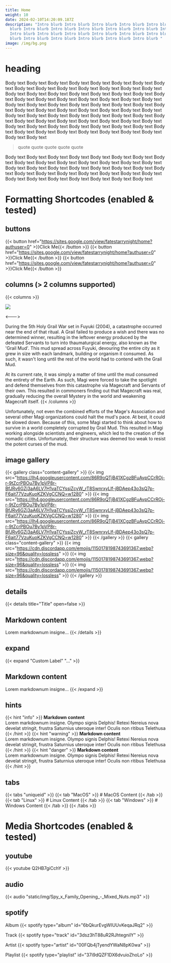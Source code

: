 ```yaml
---
title: Home
weight: 10
date: 2024-02-10T14:20:09.187Z
description: "Intro blurb Intro blurb Intro blurb Intro blurb Intro blurb Intro
  blurb Intro blurb Intro blurb Intro blurb Intro blurb Intro blurb Intro blurb
  Intro blurb Intro blurb Intro blurb Intro blurb Intro blurb Intro blurb Intro
  blurb Intro blurb Intro blurb Intro blurb Intro blurb Intro blurb "
image: /img/bg.png
---
```

# heading

Body text Body text Body text Body text Body text Body text Body text Body text Body text Body text Body text Body text Body text Body text Body text Body text Body text Body text Body text Body text Body text Body text Body text Body text Body text Body text Body text Body text Body text Body text Body text Body text Body text Body text Body text Body text Body text Body text Body text Body text Body text Body text Body text Body text Body text Body text Body text Body text Body text Body text Body text Body text Body text Body text Body text Body text Body text Body text Body text Body text Body text Body text Body text Body text Body text Body text Body text Body text Body text Body text Body text Body text Body text Body text Body text Body text Body text

> quote quote quote quote quote 

Body text Body text Body text Body text Body text Body text Body text Body text Body text Body text Body text Body text Body text Body text Body text Body text Body text Body text Body text Body text Body text Body text Body text Body text Body text Body text Body text Body text Body text Body text Body text Body text Body text Body text Body text Body text Body text


# Formatting Shortcodes (enabled & tested)
## buttons

{{< button href="https://sites.google.com/view/fatestarrynight/home?authuser=0" >}}Click Me{{< /button >}}
{{< button href="https://sites.google.com/view/fatestarrynight/home?authuser=0" >}}Click Me{{< /button >}}
{{< button href="https://sites.google.com/view/fatestarrynight/home?authuser=0" >}}Click Me{{< /button >}}

## columns (> 2 columns supported)

{{< columns >}} <!-- begin columns block -->

![](https://lh4.googleusercontent.com/86R9oQTjB41XCgzBFuAvpCCrROj-r-9tZcrPBOu7By1pVP8r-BfJRv6GZj3aA6LV7H1vaTCYssiZcyW_rT8SwnrxyLlf-jBDAep43o3sQ7p-F6ait77VzuKuoKZKVgCCNQ=w1280)

<---> <!-- magic separator, between columns -->

During the 5th Holy Grail War set in Fuyuki (2004), a catastrophe occurred near the end of that ritual. A Grail failed to produce a wish and there was no determined winner, resulting in the leftover energy produced by the defeated Servants to turn into thaumaturgical energy, also known as the 'Grail Mud'. This mud spread across Fuyuki, devouring the entire city as it grew in size with each landmark, building or organism it consumed. As such, it wasn't long until the rest of the world had to contend with the Grail Mud.


At its current rate, it was simply a matter of time until the mud consumed the entirety of the Earth. As such, Magi were forced to take the spotlight and defend themselves from this catastrophe via Magecraft and Servants of their own. This resulted in commoners finding out that Magecraft was real, gradually reducing the overall Mystery in the world and weakening Magecraft itself.
{{< /columns >}}

Unfortunately, not even the combined efforts of the Mage's Association and several other Magi organizations could halt the mud's pace. At best, it could be slowed down. Because of this, some Magi started to think about how to survive in a world completely corrupted by Grail Mud. This resulted in Magi working alongside scientists and engineers, which led to the creation of the nomadic cities. Unfortunately, their structure was deemed too weak to resist the potent curses of the mud.

## image gallery

{{< gallery class="content-gallery" >}}
  {{< img src="https://lh4.googleusercontent.com/86R9oQTjB41XCgzBFuAvpCCrROj-r-9tZcrPBOu7By1pVP8r-BfJRv6GZj3aA6LV7H1vaTCYssiZcyW_rT8SwnrxyLlf-jBDAep43o3sQ7p-F6ait77VzuKuoKZKVgCCNQ=w1280" >}}
  {{< img src="https://lh4.googleusercontent.com/86R9oQTjB41XCgzBFuAvpCCrROj-r-9tZcrPBOu7By1pVP8r-BfJRv6GZj3aA6LV7H1vaTCYssiZcyW_rT8SwnrxyLlf-jBDAep43o3sQ7p-F6ait77VzuKuoKZKVgCCNQ=w1280" >}}
  {{< img src="https://lh4.googleusercontent.com/86R9oQTjB41XCgzBFuAvpCCrROj-r-9tZcrPBOu7By1pVP8r-BfJRv6GZj3aA6LV7H1vaTCYssiZcyW_rT8SwnrxyLlf-jBDAep43o3sQ7p-F6ait77VzuKuoKZKVgCCNQ=w1280" >}}
{{< /gallery >}}
{{< gallery class="content-gallery" >}}
  {{< img src="https://cdn.discordapp.com/emojis/1150178198743691367.webp?size=96&quality=lossless" >}}
  {{< img src="https://cdn.discordapp.com/emojis/1150178198743691367.webp?size=96&quality=lossless" >}}
  {{< img src="https://cdn.discordapp.com/emojis/1150178198743691367.webp?size=96&quality=lossless" >}}
{{< /gallery >}}

## details

{{< details title="Title" open=false >}}
## Markdown content
Lorem markdownum insigne...
{{< /details >}}

## expand

{{< expand "Custom Label" "..." >}}
## Markdown content
Lorem markdownum insigne...
{{< /expand >}}

## hints

{{< hint "info" >}}
**Markdown content**  
Lorem markdownum insigne. Olympo signis Delphis! Retexi Nereius nova develat
stringit, frustra Saturnius uteroque inter! Oculis non ritibus Telethusa
{{< /hint >}}
{{< hint "warning" >}}
**Markdown content**  
Lorem markdownum insigne. Olympo signis Delphis! Retexi Nereius nova develat
stringit, frustra Saturnius uteroque inter! Oculis non ritibus Telethusa
{{< /hint >}}
{{< hint "danger" >}}
**Markdown content**  
Lorem markdownum insigne. Olympo signis Delphis! Retexi Nereius nova develat
stringit, frustra Saturnius uteroque inter! Oculis non ritibus Telethusa
{{< /hint >}}

## tabs

{{< tabs "uniqueid" >}}
{{< tab "MacOS" >}} # MacOS Content {{< /tab >}}
{{< tab "Linux" >}} # Linux Content {{< /tab >}}
{{< tab "Windows" >}} # Windows Content {{< /tab >}}
{{< /tabs >}}


# Media Shortcodes (enabled & tested)

## youtube
{{< youtube Q2HB7giCchY >}}

## audio
{{< audio "static/img/Spy_x_Family_Opening_-_Mixed_Nuts.mp3" >}}

## spotify
Album 
{{< spotify type="album" id="6bQkurEvgWIUUvKeqaJRq2" >}}

Track
{{< spotify type="track" id="3dsz3hT88uR2RJhtegnilY" >}}

Artist
{{< spotify type="artist" id="00FQb4jTyendYWaN8pK0wa" >}}

Playlist 
{{< spotify type="playlist" id="37i9dQZF1DX6dvuioZhoLo" >}}
